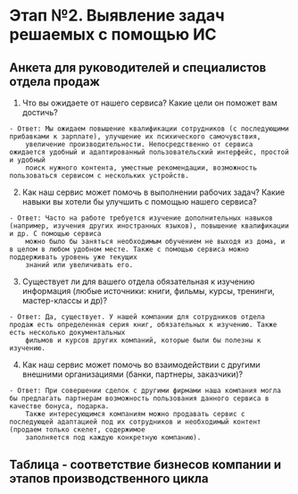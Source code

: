 # Этап №2. Выявление задач решаемых с помощью ИС

## Анкета для руководителей и специалистов отдела продаж
  1. Что вы ожидаете от нашего сервиса? Какие цели он поможет вам достичь?
    
    - Ответ: Мы ожидаем повышение квалификации сотрудников (с последующими прибавками к зарплате), улучшение их психического самочувствия, 
        увеличение производительности. Непосредственно от сервиса ожидается удобный и адаптированный пользовательский интерфейс, простой и удобный 
        поиск нужного контента, уместные рекомендации, возможность пользоваться сервисом с нескольких устройств.
  
  2. Как наш сервис может помочь в выполнении рабочих задач? Какие навыки вы хотели бы улучшить с помощью нашего сервиса?
    
    - Ответ: Часто на работе требуется изучение дополнительных навыков (например, изучения других иностранных языков), повышение квалификации и др. С помощью сервиса 
        можно было бы заняться необходимым обучением не выходя из дома, и в целом в любом удобном месте. Также с помощью сервиса можно поддерживать уровень уже текущих 
        знаний или увеличивать его.
  
  3. Существует ли для вашего отдела обязательная к изучению информация (любые источники: книги, фильмы, курсы, тренинги, мастер-классы и др)?
    
    - Ответ: Да, существует. У нашей компании для сотрудников отдела продаж есть определенная серия книг, обязательных к изучению. Также есть несколько документальных 
        фильмов и курсов других компаний, которые были бы полезны к изучению.
  
  4. Как наш сервис может помочь во взаимодействии с другими внешними организациями (банки, партнеры, заказчики)?
    
    - Ответ: При совершении сделок с другими фирмами наша компания могла бы предлагать партнерам возможность пользования данного сервиса в качестве бонуса, подарка. 
        Также интересующимся компаниям можно продавать сервис с последующей адаптацией под их сотрудников и необходимый контент (продаем только скелет, содержимое 
        заполняется под каждую конкретную компанию).

## Таблица - соответствие бизнесов компании и этапов производственного цикла
